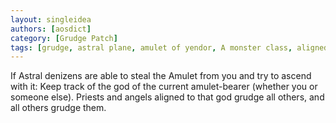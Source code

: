 ```yaml
---
layout: singleidea
authors: [aosdict]
category: [Grudge Patch]
tags: [grudge, astral plane, amulet of yendor, A monster class, aligned priest]
---
```

If Astral denizens are able to steal the Amulet from you and try to ascend with it: Keep track of the god of the current amulet-bearer (whether you or someone else). Priests and angels aligned to that god grudge all others, and all others grudge them.
